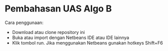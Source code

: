 # Pembahasan UAS Algo B

Cara penggunaan:
  - Download atau clone repository ini
  - Buka atau import dengan Netbeans IDE atau IDE lainnya
  - Klik tombol run. Jika menggunakan Netbeans gunakan hotkeys Shift+F6
